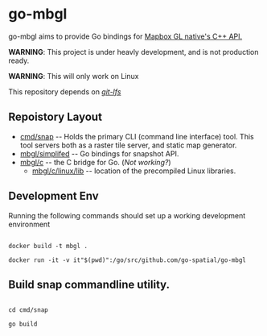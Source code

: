 # go-mbgl

go-mbgl aims to provide Go bindings for [Mapbox GL native's C++ API.](https://github.com/mapbox/mapbox-gl-native)

**WARNING**: This project is under heavly development, and is not production ready. 

**WARNING**: This will only work on Linux

This repository depends on [*git-lfs*](https://git-lfs.github.com/)

## Repoistory Layout

* [cmd/snap](cmd/snap) -- Holds the primary CLI (command line interface) tool. This tool servers both as a raster tile server, and static map generator.
* [mbgl/simplifed](mbgl/simplifed) -- Go bindings for snapshot API.
* [mbgl/c](mbgl/c) -- the C bridge for Go. (_Not working?_)
  * [mbgl/c/linux/lib](mbgl/c/linux/lib) -- location of the precompiled Linux libraries. 


## Development Env

Running the following commands should set up a working development environment

```console

docker build -t mbgl .

docker run -it -v it"$(pwd)":/go/src/github.com/go-spatial/go-mbgl

```

## Build snap commandline utility.

```console

cd cmd/snap

go build

```




